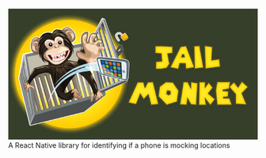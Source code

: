 ![Jail Monkey](./_art/JailMonkey.jpg)
A React Native library for identifying if a phone is mocking locations
